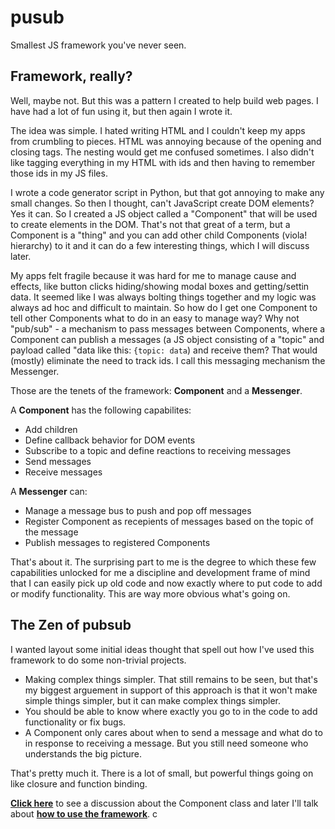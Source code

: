 # pusub
Smallest JS framework you've never seen.

## Framework, really?  
Well, maybe not. But this was a pattern I created to help build web pages. I have had a lot of fun using it, but then again I wrote it. 

The idea was simple. I hated writing HTML and I couldn't keep my apps from crumbling to pieces. HTML was annoying because of the opening and closing tags. The nesting would get me confused sometimes. I also didn't like tagging everything in my HTML with ids and then having to remember those ids in my JS files. 

I wrote a code generator script in Python, but that got annoying to make any small changes. So then I thought, can't JavaScript create DOM elements? Yes it can. So I created a JS object called a "Component" that will be used to create elements in the DOM. That's not that great of a term, but a Component is a "thing" and you can add other child Components (viola! hierarchy) to it and it can do a few interesting things, which I will discuss later.

My apps felt fragile because it was hard for me to manage cause and effects, like button clicks hiding/showing modal boxes and getting/settin data. It seemed like I was always bolting things together and my logic was always ad hoc and difficult to maintain. So how do I get one Component to tell other Components what to do in an easy to manage way? Why not "pub/sub" - a mechanism to pass messages between Components, where a Component can publish a messages (a JS object consisting of a "topic" and payload called "data like this: `{topic: data`) and receive them? That would (mostly) eliminate the need to track ids. I call this messaging mechanism the Messenger.  

Those are the tenets of the framework: **Component** and a **Messenger**.

A **Component** has the following capabilites:
* Add children
* Define callback behavior for DOM events
* Subscribe to a topic and define reactions to receiving messages
* Send messages
* Receive messages

A **Messenger** can:
* Manage a message bus to push and pop off messages
* Register Component as recepients of messages based on the topic of the message
* Publish messages to registered Components

That's about it. The surprising part to me is the degree to which these few capabilities unlocked for me a discipline and development frame of mind that I can easily pick up old code and now exactly where to put code to add or modify functionality. This are way more obvious what's going on. 

## The Zen of pubsub
I wanted layout some initial ideas thought that spell out how I've used this framework to do some non-trivial projects.

* Making complex things simpler. That still remains to be seen, but that's my biggest arguement in support of this approach is that it won't make simple things simpler, but it can make complex things simpler.
* You should be able to know where exactly you go to in the code to add functionality or fix bugs.   
* A Component only cares about when to send a message and what do to in response to receiving a message. But you still need someone who understands the big picture.  

That's pretty much it. There is a lot of small, but powerful things going on like closure and function binding. 

**[Click here](https://github.com/bflanders/pubsub/blob/master/docs/component.md)** to see a discussion about the Component class and later I'll talk about **[how to use the framework](https://github.com/bflanders/pubsub/blob/master/docs/hello_world.md)**.
c

